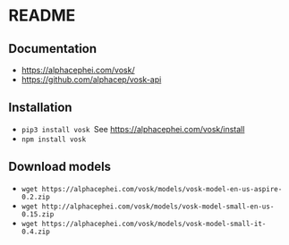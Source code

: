 # README

## Documentation

- https://alphacephei.com/vosk/
- https://github.com/alphacep/vosk-api


## Installation

- `pip3 install vosk `See https://alphacephei.com/vosk/install
- `npm install vosk`

## Download models

- `wget https://alphacephei.com/vosk/models/vosk-model-en-us-aspire-0.2.zip`
- `wget http://alphacephei.com/vosk/models/vosk-model-small-en-us-0.15.zip`
- `wget https://alphacephei.com/vosk/models/vosk-model-small-it-0.4.zip`

